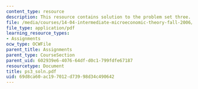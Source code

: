 ```yaml
---
content_type: resource
description: This resource contains solution to the problem set three.
file: /media/courses/14-04-intermediate-microeconomic-theory-fall-2006/69d8ca60ac197012d73998d34c490642_ps3_soln.pdf
file_type: application/pdf
learning_resource_types:
- Assignments
ocw_type: OCWFile
parent_title: Assignments
parent_type: CourseSection
parent_uid: 602939e6-4076-64df-d0c1-799fdfe67187
resourcetype: Document
title: ps3_soln.pdf
uid: 69d8ca60-ac19-7012-d739-98d34c490642
---
```

